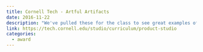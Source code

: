 ```yaml
---
title: Cornell Tech - Artful Artifacts
date: 2016-11-22
description: "We've pulled these for the class to see great examples of teams or individuals that have produced meaningful artifacts that not only showcase an interesting way of representing their solution, but also act as useful milestones that can be referenced to in the future of the product development process."
link: https://tech.cornell.edu/studio/curriculum/product-studio
categories:
  - award
---
```

